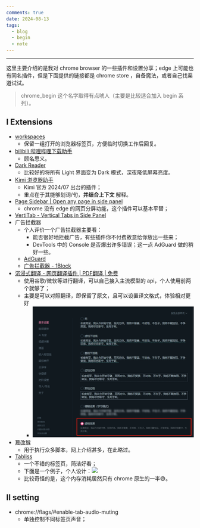 ```yaml
---
comments: true
date: 2024-08-13
tags:
  - blog
  - begin
  - note
---
```


***

这里主要介绍的是我对 chrome browser 的一些插件和设置分享；edge 上可能也有同名插件，但是下面提供的链接都是 chrome store ，自备魔法，或者自己找渠道试试。

> chrome_begin 这个名字取得有点唬人（主要是比较适合加入 begin 系列）。

<!-- more -->

## I Extensions

- [workspaces](https://chromewebstore.google.com/detail/workspace/bgmncjaagnkknpeeamjhpbahlbbhigbf)
	- 保留一组打开的浏览器标签页，方便临时切换工作后回复。
- [bilibili 哔哩哔哩下载助手](https://chromewebstore.google.com/detail/bilibili%E5%93%94%E5%93%A9%E5%93%94%E5%93%A9%E4%B8%8B%E8%BD%BD%E5%8A%A9%E6%89%8B/bfcbfobhcjbkilcbehlnlchiinokiijp)
    - 顾名思义。
- [Dark Reader](https://chromewebstore.google.com/detail/dark-reader/eimadpbcbfnmbkopoojfekhnkhdbieeh)
    - 比较好的将所有 Light 界面变为 Dark 模式，深夜降低屏幕亮度。
- [Kimi 浏览器助手](https://chromewebstore.google.com/search/Kimi%20%E6%B5%8F%E8%A7%88%E5%99%A8%E5%8A%A9%E6%89%8B)
    - Kimi 官方 2024/07 出台的插件；
    - 重点在于其能够划词/句，**并结合上下文** 解释。
- [Page Sidebar | Open any page in side panel](https://chromewebstore.google.com/search/Page%20Sidebar%20%7C%20Open%20any%20page%20in%20side%20panel)
    - chrome 没有 edge 的网页分屏功能，这个插件可以基本平替；
- [VertiTab - Vertical Tabs in Side Panel](https://chromewebstore.google.com/detail/vertitab-vertical-tabs-in/chejfhdknideagdnddjpgamkchefjhoi)
- 广告拦截器
    - 个人评价一个广告拦截器主要看：
        - 能否很好地拦截广告，有些插件你不付费故意给你放出一些来；
        - DevTools 中的 Console 是否爆出许多错误；这一点 AdGuard 做的稍好一些。
    - [AdGuard](https://chromewebstore.google.com/detail/adguard-%E5%B9%BF%E5%91%8A%E6%8B%A6%E6%88%AA%E5%99%A8/bgnkhhnnamicmpeenaelnjfhikgbkllg)
    - [广告拦截器 - 1Block](https://chromewebstore.google.com/detail/%E5%B9%BF%E5%91%8A%E6%8B%A6%E6%88%AA%E5%99%A8-1block/jajikjbellknnfcomfjjinfjokihcfoi)
- [沉浸式翻译 - 网页翻译插件 | PDF翻译 | 免费](https://chrome.google.com/webstore/detail/bpoadfkcbjbfhfodiogcnhhhpibjhbnh)
    - 使用谷歌/微软等进行翻译，可以自己接入主流模型的 api，个人使用前两个就够了；
    - 主要是可以对照翻译，即保留了原文，且可以设置译文格式，体验相对更好
        - ![|350](attachments/chrome_begin.png)
- [篡改猴](https://chromewebstore.google.com/detail/dhdgffkkebhmkfjojejmpbldmpobfkfo)
    - 用于执行众多脚本，网上介绍甚多，在此略过。
- [Tabliss](https://chromewebstore.google.com/detail/tabliss-a-beautiful-new-t/hipekcciheckooncpjeljhnekcoolahp)
    - 一个不错的标签页，简洁好看；
    - 下面是一个例子，个人设计：![](attachments/chrome_begin-1.png)
    - 比较奇怪的是，这个内存消耗居然只有 chrome 原生的一半😅。

## II setting

- chrome://flags/#enable-tab-audio-muting
    - 单独控制不同标签页声音；
